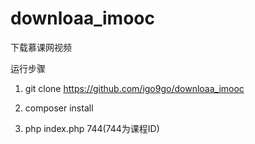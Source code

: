 # downloaa_imooc
下载慕课网视频

运行步骤

1. git clone https://github.com/igo9go/downloaa_imooc

2. composer install

3. php index.php 744(744为课程ID)